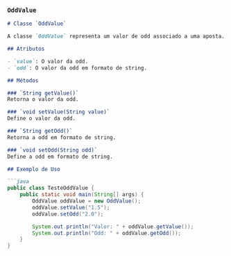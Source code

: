 
### `OddValue`

```md
# Classe `OddValue`

A classe `OddValue` representa um valor de odd associado a uma aposta.

## Atributos

- `value`: O valor da odd.
- `odd`: O valor da odd em formato de string.

## Métodos

### `String getValue()`
Retorna o valor da odd.

### `void setValue(String value)`
Define o valor da odd.

### `String getOdd()`
Retorna a odd em formato de string.

### `void setOdd(String odd)`
Define a odd em formato de string.

## Exemplo de Uso

```java
public class TesteOddValue {
    public static void main(String[] args) {
        OddValue oddValue = new OddValue();
        oddValue.setValue("1.5");
        oddValue.setOdd("2.0");

        System.out.println("Valor: " + oddValue.getValue());
        System.out.println("Odd: " + oddValue.getOdd());
    }
}

